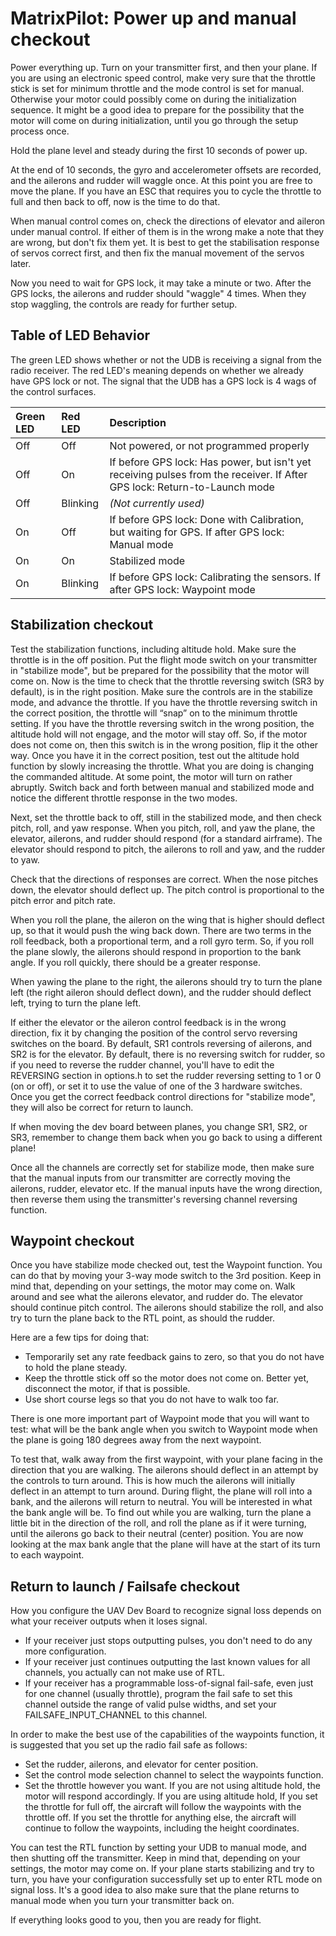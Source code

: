 # MatrixPilot: Power up and manual checkout

Power everything up. Turn on your transmitter first, and then your plane. If you are using an electronic speed control, make very sure that the throttle stick is set for minimum throttle and the mode control is set for manual. Otherwise your motor could possibly come on during the initialization sequence. It might be a good idea to prepare for the possibility that the motor will come on during initialization, until you go through the setup process once.

Hold the plane level and steady during the first 10 seconds of power up.

At the end of 10 seconds, the gyro and accelerometer offsets are recorded, and the ailerons and rudder will waggle once.  At this point you are free to move the plane.  If you have an ESC that requires you to cycle the throttle to full and then back to off, now is the time to do that.

When manual control comes on, check the directions of elevator and aileron under manual control. If either of them is in the wrong make a note that they are wrong, but don't fix them yet. It is best to get the stabilisation response of servos correct first, and then fix the manual movement of the servos later.

Now you need to wait for GPS lock, it may take a minute or two. After the GPS locks, the ailerons and rudder should "waggle" 4 times. When they stop waggling, the controls are ready for further setup.


## Table of LED Behavior

The green LED shows whether or not the UDB is receiving a signal from the radio receiver.  The red LED's meaning depends on whether we already have GPS lock or not.  The signal that the UDB has a GPS lock is 4 wags of the control surfaces.

| **Green LED** | **Red LED** | **Description** |
|:--------------|:------------|:----------------|
| Off           | Off         | Not powered, or not programmed properly |
| Off           | On          | If before GPS lock: Has power, but isn't yet receiving pulses from the receiver.  If After GPS lock: Return-to-Launch mode  |
| Off           | Blinking    | _(Not currently used)_ |
| On            | Off         |  If before GPS lock: Done with Calibration, but waiting for GPS.  If after GPS lock: Manual mode |
| On            | On          | Stabilized mode |
| On            | Blinking    | If before GPS lock: Calibrating the sensors.  If after GPS lock: Waypoint mode |


## Stabilization checkout

Test the stabilization functions, including altitude hold. Make sure the throttle is in the off position. Put the flight mode switch on your transmitter in "stabilize mode", but be prepared for the possibility that the motor will come on. Now is the time to check that the throttle reversing switch (SR3 by default), is in the right position. Make sure the controls are in the stabilize mode, and advance the throttle. If you have the throttle reversing switch in the correct position, the throttle will “snap” on to the minimum throttle setting. If you have the throttle reversing switch in the wrong position, the altitude hold will not engage, and the motor will stay off. So, if the motor does not come on, then this switch is in the wrong position, flip it the other way. Once you have it in the correct position, test out the altitude hold function by slowly increasing the throttle. What you are doing is changing the commanded altitude. At some point, the motor will turn on rather abruptly. Switch back and forth between manual and stabilized mode and notice the different throttle response in the two modes.

Next, set the throttle back to off, still in the stabilized mode, and then check pitch, roll, and yaw response. When you pitch, roll, and yaw the plane, the elevator, ailerons, and rudder should respond (for a standard airframe). The elevator should respond to pitch, the ailerons to roll and yaw, and the rudder to yaw.

Check that the directions of responses are correct. When the nose pitches down, the elevator should deflect up. The pitch control is proportional to the pitch error and pitch rate.

When you roll the plane, the aileron on the wing that is higher should deflect up, so that it would push the wing back down. There are two terms in the roll feedback, both a proportional term, and a roll gyro term. So, if you roll the plane slowly, the ailerons should respond in proportion to the bank angle. If you roll quickly, there should be a greater response.

When yawing the plane to the right, the ailerons should try to turn the plane left (the right aileron should deflect down), and the rudder should deflect left, trying to turn the plane left.

If either the elevator or the aileron control feedback is in the wrong direction, fix it by changing the position of the control servo reversing switches on the board. By default, SR1 controls reversing of ailerons, and SR2 is for the elevator.  By default, there is no reversing switch for rudder, so if you need to reverse the rudder channel, you'll have to edit the REVERSING section in options.h to set the rudder reversing setting to 1 or 0 (on or off), or set it to use the value of one of the 3 hardware switches. Once you get the correct feedback control directions for "stabilize mode", they will also be correct for return to launch.

If when moving the dev board between planes, you change SR1, SR2, or SR3, remember to change them back when you go back to using a different plane!

Once all the channels are correctly set for stabilize mode, then make sure that the manual inputs from our transmitter are correctly moving the ailerons, rudder, elevator etc. If the manual inputs have the wrong direction, then reverse them using the transmitter's reversing channel reversing function.


## Waypoint checkout

Once you have stabilize mode checked out, test the Waypoint function. You can do that by moving your 3-way mode switch to the 3rd position. Keep in mind that, depending on your settings, the motor may come on.  Walk around and see what the ailerons elevator, and rudder do. The elevator should continue pitch control. The ailerons should stabilize the roll, and also try to turn the plane back to the RTL point, as should the rudder.

Here are a few tips for doing that:
  * Temporarily set any rate feedback gains to zero, so that you do not have to hold the plane steady.
  * Keep the throttle stick off so the motor does not come on. Better yet, disconnect the motor, if that is possible.
  * Use short course legs so that you do not have to walk too far.

There is one more important part of Waypoint mode that you will want to test: what will be the bank angle when you switch to Waypoint mode when the plane is going 180 degrees away from the next waypoint.

To test that, walk away from the first waypoint, with your plane facing in the direction that you are walking. The ailerons should deflect in an attempt by the controls to turn around. This is how much the ailerons will initially deflect in an attempt to turn around. During flight, the plane will roll into a bank, and the ailerons will return to neutral. You will be interested in what the bank angle will be. To find out while you are walking, turn the plane a little bit in the direction of the roll, and roll the plane as if it were turning, until the ailerons go back to their neutral (center) position. You are now looking at the max bank angle that the plane will have at the start of its turn to each waypoint.


## Return to launch / Failsafe checkout

How you configure the UAV Dev Board to recognize signal loss depends on what your receiver outputs when it loses signal.

  * If your receiver just stops outputting pulses, you don't need to do any more configuration.
  * If your receiver just continues outputting the last known values for all channels, you actually can not make use of RTL.
  * If your receiver has a programmable loss-of-signal fail-safe, even just for one channel (usually throttle), program the fail safe to set this channel outside the range of valid pulse widths, and set your FAILSAFE\_INPUT\_CHANNEL to this channel.

In order to make the best use of the capabilities of the waypoints function, it is suggested that you set up the radio fail safe as follows:
  * Set the rudder, ailerons, and elevator for center position.
  * Set the control mode selection channel to select the waypoints
function.
  * Set the throttle however you want. If you are not using altitude hold, the motor will respond accordingly. If you are using altitude hold, If you set the throttle for full off, the aircraft will follow the waypoints with the throttle off. If you set the throttle for anything else, the aircraft will continue to follow the waypoints, including the height coordinates.

You can test the RTL function by setting your UDB to manual mode, and then shutting off the transmitter. Keep in mind that, depending on your settings, the motor may come on.  If your plane starts stabilizing and try to turn, you have your configuration successfully set up to enter RTL mode on signal loss.  It's a good idea to also make sure that the plane returns to manual mode when you turn your transmitter back on.

If everything looks good to you, then you are ready for flight.
